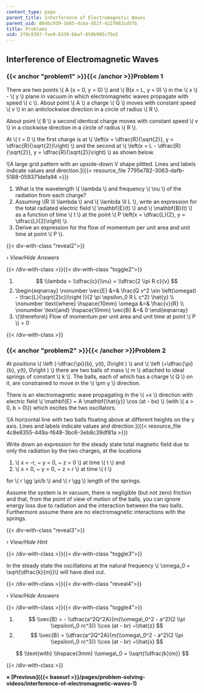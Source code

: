 ```yaml
---
content_type: page
parent_title: Interference of Electromagnetic Waves
parent_uid: 084bc939-1b65-dcba-d51f-422f082cd5fb
title: Problems
uid: 2f0c8307-fee9-8330-bbaf-650b905c75e2
---
```


Interference of Electromagnetic Waves
-------------------------------------

### {{< anchor "problem1" >}}{{< /anchor >}}Problem 1

There are two points \\( A (x = 0, y = 0) \\) and \\( B(x = L, y = 0) \\) in the \\( x \\) - \\( y \\) plane in vacuum in which electromagnetic waves propagate with speed \\( c \\). About point \\( A \\) a charge \\( Q \\) moves with constant speed \\( v \\) in an anticlockwise direction in a circle of radius \\( R \\).

About point \\( B \\) a second identical charge moves with constant speed \\( v \\) in a clockwise direction in a circle of radius \\( R \\).

At \\( t = 0 \\) the first charge is at \\( \\left(x = \\dfrac{R}{\\sqrt{2}}, y = \\dfrac{R}{\\sqrt{2}}\\right) \\) and the second at \\( \\left(x = L - \\dfrac{R}{\\sqrt{2}}, y = \\dfrac{R}{\\sqrt{2}}\\right) \\) as shown below.

![A large grid pattern with an upside-down V shape plitted. Lines and labels indicate values and direction.]({{< resource_file 7795e782-3063-dafb-5188-059371defa94 >}})

1.  What is the wavelength \\( \\lambda \\) and frequency \\( \\nu \\) of the radiation from each charge?
2.  Assuming \\(R \\ll \\lambda \\) and \\( \\lambda \\ll L \\), write an expression for the total radiated electric field \\( \\mathbf{E}(t) \\) and \\( \\mathbf{B}(t) \\) as a function of time \\( t \\) at the point \\( P \\left(x = \\dfrac{L}{2}, y = \\dfrac{L}{2}\\right) \\).
3.  Derive an expression for the flow of momentum per unit area and unit time at point \\( P \\).

{{< div-with-class "reveal2">}}

› _View/Hide Answers_

{{< /div-with-class >}}{{< div-with-class "toggle2">}}

1.  $$ \\lambda = \\dfrac{c}{\\nu} = \\dfrac{2 \\pi R c}{v} $$
2.  \\begin{eqnarray} \\nonumber \\vec{E} &=& \\frac{Q v^2 \\sin \\left(\\omega(t - \\frac{L}{\\sqrt{2}c})\\right )}{2 \\pi \\epsilon\_0 R L c^2} \\hat{y} \\\\ \\nonumber \\text{where} \\hspace{10mm} \\omega &=& \\frac{v}{R} \\\\ \\nonumber \\text{and} \\hspace{10mm} \\vec{B} &=& 0 \\end{eqnarray}
3.  \\(\\therefore\\) Flow of momentum per unit area and unit time at point \\( P \\) = 0

{{< /div-with-class >}}

### {{< anchor "problem2" >}}{{< /anchor >}}Problem 2

At positions \\( \\left (-\\dfrac{\\pi}{b}, y(t), 0\\right ) \\) and \\( \\left (+\\dfrac{\\pi}{b}, y(t), 0\\right ) \\) there are two balls of mass \\( m \\) attached to ideal springs of constant \\( k \\). The balls, each of which has a charge \\( Q \\) on it, are constrained to move in the \\( \\pm y \\) direction.

There is an electromagnetic wave propagating in the \\( +x \\) direction with electric field \\( \\mathbf{E} = A \\mathbf{\\hat{y}} \\cos (at - bx) \\) (with \\( a > 0, b > 0\\)) which excites the two oscillators.

![A horizontal line with two balls floating above at different heights on the y axis. Lines and labels indicate values and direction.]({{< resource_file 4c8e8355-449a-f648-3bc6-3eb8c39df81a >}})

Write down an expression for the steady state total magnetic field due to only the radiation by the two charges, at the locations

1.  \\( x = -r, ~ y = 0, ~ z = 0 \\) at time \\( t \\) and
2.  \\( x = 0, ~ y = 0, ~ z = r \\) at time \\( t \\)

for \\( r \\gg \\pi/b \\) and \\( r \\gg \\) length of the springs.

Assume the system is in vacuum, there is negligible (but not zero) friction and that, from the point of view of motion of the balls, you can ignore energy loss due to radiation and the interaction between the two balls. Furthermore assume there are no electromagnetic interactions with the springs.

{{< div-with-class "reveal3">}}

› _View/Hide Hint_

{{< /div-with-class >}}{{< div-with-class "toggle3">}}

In the steady state the oscillations at the natural frequency \\( \\omega\_0 = \\sqrt{\\dfrac{k}{m}}\\) will have died out.

{{< /div-with-class >}}{{< div-with-class "reveal4">}}

› _View/Hide Answers_

{{< /div-with-class >}}{{< div-with-class "toggle4">}}

1.  $$ \\vec{B} = - \\dfrac{a^2Q^2A}{m(\\omega\_0^2 - a^2)(2 \\pi \\epsilon\_0 rc^3)} \\cos (at - br) ~\\hat{z} $$
2.  $$ \\vec{B} = \\dfrac{a^2Q^2A}{m(\\omega\_0^2 - a^2)(2 \\pi \\epsilon\_0 rc^3)} \\cos (at - br) ~\\hat{x} $$

$$ \\text{with} \\hspace{3mm} \\omega\_0 = \\sqrt{\\dfrac{k}{m}} $$

{{< /div-with-class >}}

**« [Previous]({{< baseurl >}}/pages/problem-solving-videos/interference-of-electromagnetic-waves-1)**
